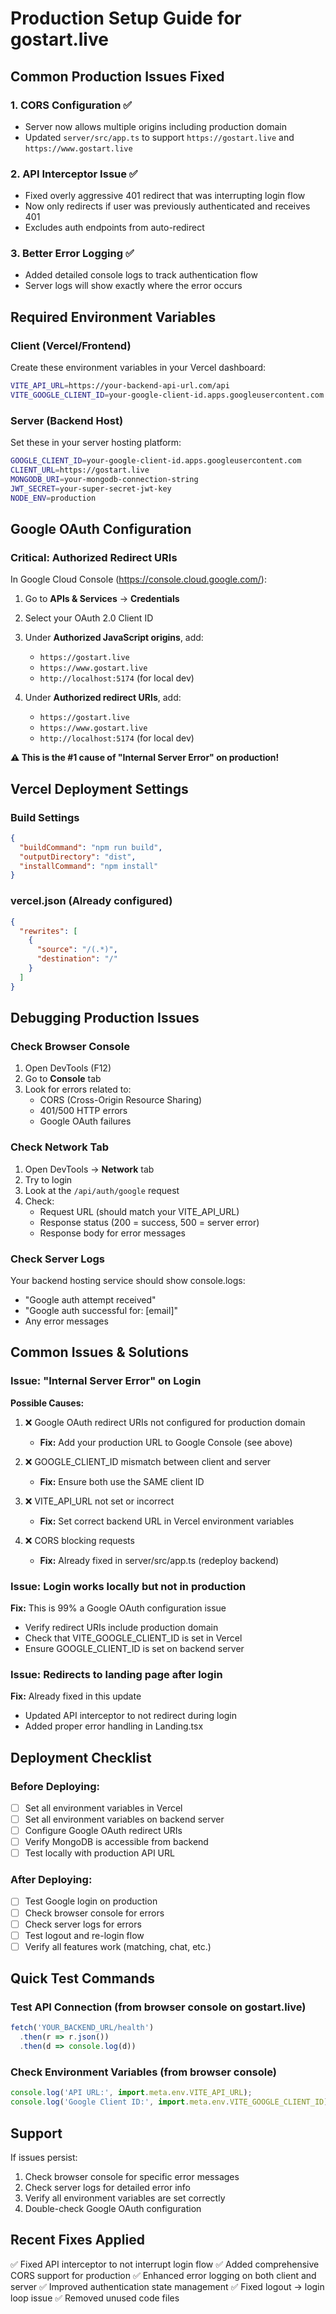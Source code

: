 # Production Setup Guide for gostart.live

## Common Production Issues Fixed

### 1. CORS Configuration ✅
- Server now allows multiple origins including production domain
- Updated `server/src/app.ts` to support `https://gostart.live` and `https://www.gostart.live`

### 2. API Interceptor Issue ✅
- Fixed overly aggressive 401 redirect that was interrupting login flow
- Now only redirects if user was previously authenticated and receives 401
- Excludes auth endpoints from auto-redirect

### 3. Better Error Logging ✅
- Added detailed console logs to track authentication flow
- Server logs will show exactly where the error occurs

## Required Environment Variables

### Client (Vercel/Frontend)
Create these environment variables in your Vercel dashboard:

```bash
VITE_API_URL=https://your-backend-api-url.com/api
VITE_GOOGLE_CLIENT_ID=your-google-client-id.apps.googleusercontent.com
```

### Server (Backend Host)
Set these in your server hosting platform:

```bash
GOOGLE_CLIENT_ID=your-google-client-id.apps.googleusercontent.com
CLIENT_URL=https://gostart.live
MONGODB_URI=your-mongodb-connection-string
JWT_SECRET=your-super-secret-jwt-key
NODE_ENV=production
```

## Google OAuth Configuration

### Critical: Authorized Redirect URIs
In Google Cloud Console (https://console.cloud.google.com/):

1. Go to **APIs & Services** → **Credentials**
2. Select your OAuth 2.0 Client ID
3. Under **Authorized JavaScript origins**, add:
   - `https://gostart.live`
   - `https://www.gostart.live`
   - `http://localhost:5174` (for local dev)

4. Under **Authorized redirect URIs**, add:
   - `https://gostart.live`
   - `https://www.gostart.live`
   - `http://localhost:5174` (for local dev)

**⚠️ This is the #1 cause of "Internal Server Error" on production!**

## Vercel Deployment Settings

### Build Settings
```json
{
  "buildCommand": "npm run build",
  "outputDirectory": "dist",
  "installCommand": "npm install"
}
```

### vercel.json (Already configured)
```json
{
  "rewrites": [
    {
      "source": "/(.*)",
      "destination": "/"
    }
  ]
}
```

## Debugging Production Issues

### Check Browser Console
1. Open DevTools (F12)
2. Go to **Console** tab
3. Look for errors related to:
   - CORS (Cross-Origin Resource Sharing)
   - 401/500 HTTP errors
   - Google OAuth failures

### Check Network Tab
1. Open DevTools → **Network** tab
2. Try to login
3. Look at the `/api/auth/google` request
4. Check:
   - Request URL (should match your VITE_API_URL)
   - Response status (200 = success, 500 = server error)
   - Response body for error messages

### Check Server Logs
Your backend hosting service should show console.logs:
- "Google auth attempt received"
- "Google auth successful for: [email]"
- Any error messages

## Common Issues & Solutions

### Issue: "Internal Server Error" on Login

**Possible Causes:**
1. ❌ Google OAuth redirect URIs not configured for production domain
   - **Fix:** Add your production URL to Google Console (see above)

2. ❌ GOOGLE_CLIENT_ID mismatch between client and server
   - **Fix:** Ensure both use the SAME client ID

3. ❌ VITE_API_URL not set or incorrect
   - **Fix:** Set correct backend URL in Vercel environment variables

4. ❌ CORS blocking requests
   - **Fix:** Already fixed in server/src/app.ts (redeploy backend)

### Issue: Login works locally but not in production

**Fix:** This is 99% a Google OAuth configuration issue
- Verify redirect URIs include production domain
- Check that VITE_GOOGLE_CLIENT_ID is set in Vercel
- Ensure GOOGLE_CLIENT_ID is set on backend server

### Issue: Redirects to landing page after login

**Fix:** Already fixed in this update
- Updated API interceptor to not redirect during login
- Added proper error handling in Landing.tsx

## Deployment Checklist

### Before Deploying:
- [ ] Set all environment variables in Vercel
- [ ] Set all environment variables on backend server
- [ ] Configure Google OAuth redirect URIs
- [ ] Verify MongoDB is accessible from backend
- [ ] Test locally with production API URL

### After Deploying:
- [ ] Test Google login on production
- [ ] Check browser console for errors
- [ ] Check server logs for errors
- [ ] Test logout and re-login flow
- [ ] Verify all features work (matching, chat, etc.)

## Quick Test Commands

### Test API Connection (from browser console on gostart.live)
```javascript
fetch('YOUR_BACKEND_URL/health')
  .then(r => r.json())
  .then(d => console.log(d))
```

### Check Environment Variables (from browser console)
```javascript
console.log('API URL:', import.meta.env.VITE_API_URL);
console.log('Google Client ID:', import.meta.env.VITE_GOOGLE_CLIENT_ID);
```

## Support

If issues persist:
1. Check browser console for specific error messages
2. Check server logs for detailed error info
3. Verify all environment variables are set correctly
4. Double-check Google OAuth configuration

## Recent Fixes Applied

✅ Fixed API interceptor to not interrupt login flow
✅ Added comprehensive CORS support for production
✅ Enhanced error logging on both client and server
✅ Improved authentication state management
✅ Fixed logout → login loop issue
✅ Removed unused code files

